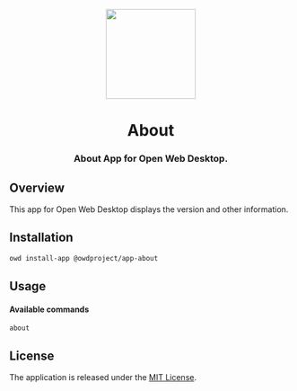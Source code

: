 <p align="center">
  <img width="160" height="160" src="https://avatars.githubusercontent.com/u/65117737?s=160&v=4" />
</p>
<h1 align="center">About</h1>
<h3 align="center">
  About App for Open Web Desktop.
</h3>

## Overview

This app for Open Web Desktop displays the version and other information.

## Installation

```bash
owd install-app @owdproject/app-about
```

## Usage

#### Available commands

```
about
```

## License

The application is released under the [MIT License](LICENSE).
